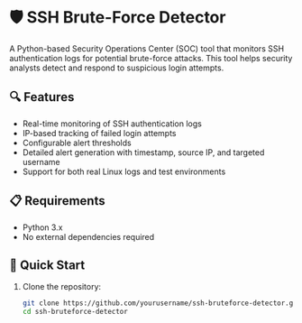 # 🛡️ SSH Brute-Force Detector

A Python-based Security Operations Center (SOC) tool that monitors SSH authentication logs for potential brute-force attacks. This tool helps security analysts detect and respond to suspicious login attempts.

## 🔍 Features

- Real-time monitoring of SSH authentication logs
- IP-based tracking of failed login attempts
- Configurable alert thresholds
- Detailed alert generation with timestamp, source IP, and targeted username
- Support for both real Linux logs and test environments

## 📋 Requirements

- Python 3.x
- No external dependencies required

## 🚀 Quick Start

1. Clone the repository:
   ```bash
   git clone https://github.com/yourusername/ssh-bruteforce-detector.git
   cd ssh-bruteforce-detector
